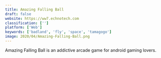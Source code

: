 ```yaml
---
title: Amazing Falling Ball
draft: false 
website: https://ww7.echnotech.com
classification: ['']
platform: ['Web']
keywords: ['badland', 'fly', 'space', 'tamagogo']
image: 2020/04/Amazing-Falling-Ball.png
---
```

Amazing Falling Ball is an addictive arcade game for android gaming lovers.
